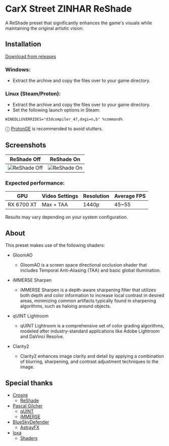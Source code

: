 # CarX Street ZINHAR ReShade
A ReShade preset that significantly enhances the game's visuals while maintaining the original artistic vision.

## Installation
[Download from releases](https://github.com/FaridZelli/CarX-Street-ReShade/releases)
### Windows:
- Extract the archive and copy the files over to your game directory.

### Linux (Steam/Proton):
- Extract the archive and copy the files over to your game directory.  
- Set the following launch options in Steam:
```
WINEDLLOVERRIDES="d3dcompiler_47,dxgi=n,b" %command%
```
ⓘ [ProtonGE](https://github.com/GloriousEggroll/proton-ge-custom) is recommended to avoid stutters.

## Screenshots

| ReShade Off | ReShade On |
| --- | --- |
| ![ReShade Off](https://github.com/FaridZelli/CarX-Street-ReShade/blob/main/images/Screenshot_20240917_124906.png) | ![ReShade On](https://github.com/FaridZelli/CarX-Street-ReShade/blob/main/images/Screenshot_20240917_124910.png) |

### Expected performance:
| GPU | Video Settings | Resolution | Average FPS |
| --- | --- | --- | --- |
| RX 6700 XT | Max + TAA | 1440p | 45~55 |
  
Results may vary depending on your system configuration.

## About
This preset makes use of the following shaders:

- GloomAO
  - GloomAO is a screen space directional occlusion shader that includes Temporal Anti-Aliasing (TAA) and basic global illumination.

- iMMERSE Sharpen
  - iMMERSE Sharpen is a depth-aware sharpening filter that utilizes both depth and color information to increase local contrast in desired areas, minimizing common artifacts typically found in sharpening algorithms, such as haloing around objects.

- qUINT Lightroom
  - qUINT Lightroom is a comprehensive set of color grading algorithms, modeled after industry-standard applications like Adobe Lightroom and DaVinci Resolve.

- Clarity2
  - Clarity2 enhances image clarity and detail by applying a combination of blurring, sharpening, and contrast adjustment techniques to the image.

## Special thanks
- [Crosire](https://github.com/crosire)
  - [ReShade](https://github.com/crosire/reshade)
- [Pascal Gilcher](https://github.com/martymcmodding)
  - [qUINT](https://github.com/martymcmodding/qUINT)
  - [iMMERSE](https://github.com/martymcmodding/iMMERSE)
- [BlueSkyDefender](https://github.com/BlueSkyDefender)
  - [AstrayFX](https://github.com/BlueSkyDefender/AstrayFX)
- [Ioxa](https://github.com/Ioxa53)
  - [Shaders](https://github.com/Ioxa53/reshade-shaders/tree/patch-1)
